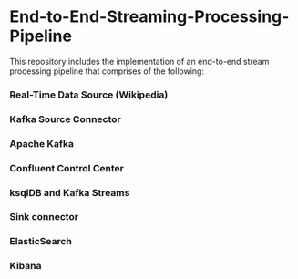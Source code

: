 # End-to-End-Streaming-Processing-Pipeline
This repository includes the implementation of an end-to-end stream processing pipeline that comprises of the following: 

### Real-Time Data Source (Wikipedia)

### Kafka Source Connector

### Apache Kafka

### Confluent Control Center

### ksqlDB and Kafka Streams 

### Sink connector

### ElasticSearch

### Kibana




